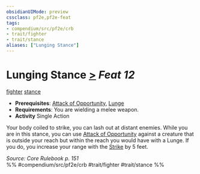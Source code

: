 ```yaml
---
obsidianUIMode: preview
cssclass: pf2e,pf2e-feat
tags:
- compendium/src/pf2e/crb
- trait/fighter
- trait/stance
aliases: ["Lunging Stance"]
---
```

# Lunging Stance  [>](chapter-9-playing-the-game.md#Actions "Single Action") *Feat 12*  
[fighter](Reference/Rules/Traits/fighter.md "Fighter Class Trait")  [stance](stance.md "Stance Combat Trait")  

- **Prerequisites**: [Attack of Opportunity](Reference/Rules/Actions/attack-of-opportunity.md), [Lunge](lunge.md)
- **Requirements**: You are wielding a melee weapon.
- **Activity** Single Action

Your body coiled to strike, you can lash out at distant enemies. While you are in this stance, you can use [Attack of Opportunity](Reference/Rules/Actions/attack-of-opportunity.md) against a creature that is outside your reach but within the reach you would have with a Lunge. If you do, you increase your range with the [Strike](strike.md) by 5 feet.

*Source: Core Rulebook p. 151*  
%% #compendium/src/pf2e/crb #trait/fighter #trait/stance %%